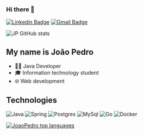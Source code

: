 ### Hi there 👋

[![Linkedin Badge](https://img.shields.io/badge/-LinkedIn-6633cc?style=flat-square&logo=Linkedin&logoColor=white&link=https://www.linkedin.com/in/fernanda-kipper-5958a61a9/)](https://www.linkedin.com/in/jo%C3%A3o-pedro-pereira-da-cunha-43a8a4253/)
[![Gmail Badge](https://img.shields.io/badge/-joaopedropcunha7@gmail.com-6633cc?style=flat-square&logo=Gmail&logoColor=white&link=mailto:joaopedropcunha7@gmail.com)](mailto:joaopedropcunha7@gmail.com)


![JP GitHub stats](https://github-readme-stats.vercel.app/api?username=joaopedropc7&show_icons=true&theme=tokyonight)


## My name is João Pedro

- 👩‍💻 Java Developer
- 🎓 Information technology student
- 🌐 Web development

## Technologies

![Java](https://img.shields.io/badge/java-%23ED8B00.svg?style=for-the-badge&logo=openjdk&logoColor=white)
![Spring](https://img.shields.io/badge/spring-%236DB33F.svg?style=for-the-badge&logo=spring&logoColor=white)
![Postgres](https://img.shields.io/badge/postgres-%23316192.svg?style=for-the-badge&logo=postgresql&logoColor=white)
![MySql](https://img.shields.io/badge/MySQL-005C84?style=for-the-badge&logo=mysql&logoColor=white)
![Go](https://img.shields.io/badge/Go-00ADD8?style=for-the-badge&logo=go&logoColor=white)
![Docker](https://img.shields.io/badge/Docker-2CA5E0?style=for-the-badge&logo=docker&logoColor=white)


<div align="left">
  
[![JoaoPedro top languages](https://github-readme-stats.vercel.app/api/top-langs/?username=joaopedropc7&theme=blue-white)](https://github.com/anuraghazra/github-readme-stats)

 </div>
